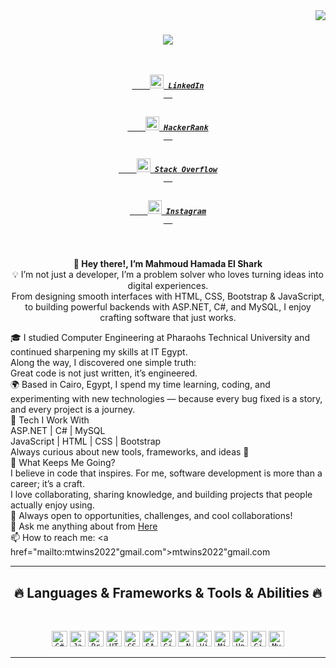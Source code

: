 <img align="right" src="https://visitor-badge.laobi.icu/badge?page_id=zumrudu-anka.zumrudu-anka">

<h1 align="center">
<a href="https://git.io/typing-svg">
  <img src="https://readme-typing-svg.demolab.com?font=Fira+Code&pause=1000&color=36BCF7&center=true&vCenter=true&width=500&lines=Hello%2C+There!+%F0%9F%91%8B;I'm+Mahmoud+Hamada+El+Shark;Full-Stack+ASP.NET+Developer;Computer+Engineer+%7C+Problem+Solver;Nice+to+meet+you!">
</a>

</h1>

<h5 align="center">
  <div styly="display:inline-block;">
<code>
  <a href="https://www.linkedin.com/in/mahmoud-hamada-67a2332b9/" title="LinkedIn Profile">
    <img width="22" src="https://cdn.jsdelivr.net/gh/devicons/devicon/icons/linkedin/linkedin-original.svg"> LinkedIn
  </a>
</code>

<code>
  <a href="https://www.hackerrank.com/profile/mtwins2022" title="HackerRank Profile">
    <img width="22" src="https://cdn.jsdelivr.net/gh/devicons/devicon/icons/hackerrank/hackerrank-original.svg"> HackerRank
  </a>
</code>

<code>
  <a href="https://stackoverflow.com/users/12578260/osman-durdag" title="Stack Overflow Profile">
    <img width="22" src="https://cdn.jsdelivr.net/gh/devicons/devicon/icons/stackoverflow/stackoverflow-original.svg"> Stack Overflow
  </a>
</code>

<code>
  <a href="https://www.instagram.com/twinss.ts/" title="Instagram Profile">
    <img width="22" src="https://cdn.jsdelivr.net/gh/devicons/devicon/icons/instagram/instagram-original.svg"> Instagram
  </a>
</code>
</div>
</h5>
<br>
<p align="center">
<strong> 👋 Hey there!, I’m Mahmoud Hamada El Shark </strong> 
<br/>
💡 I’m not just a developer, I’m a problem solver who loves turning ideas into digital experiences.<br/>
  From designing smooth interfaces with HTML, CSS, Bootstrap & JavaScript, to building powerful backends with ASP.NET, C#, and MySQL, I enjoy crafting software that just works.
  <br>

🎓 I studied Computer Engineering at  Pharaohs Technical University and continued sharpening my skills at IT  Egypt.
<br/>
Along the way, I discovered one simple truth:
<br/>
Great code is not just written, it’s engineered.
<br/>
🌍 Based in Cairo, Egypt, I spend my time learning, coding, and experimenting with new technologies — because every bug fixed is a story, and every project is a journey.
<br/>
🔧 Tech I Work With
<br/>
ASP.NET | C# | MySQL
<br/>
JavaScript | HTML | CSS | Bootstrap
<br/>
Always curious about new tools, frameworks, and ideas 💭
<br/>
🚀 What Keeps Me Going?
<br/>
I believe in code that inspires. For me, software development is more than a career; it’s a craft.
<br/>
I love collaborating, sharing knowledge, and building projects that people actually enjoy using.
<br/>
📩 Always open to opportunities, challenges, and cool collaborations!
  <br>
  💬 Ask me anything about from <a href="https://github.com/SharkTechCo/SharkTechCo/issues" title="Issues">Here</a>
  <br>
  📫 How to reach me: <a href="mailto:mtwins2022"gmail.com">mtwins2022"gmail.com</a>
</p>

<hr>
<h2 align="center">🔥 Languages & Frameworks & Tools & Abilities 🔥</h2>
<br>
<p align="center">
<code><img title="C#" height="25" src="https://cdn.jsdelivr.net/gh/devicons/devicon/icons/csharp/csharp-original.svg"></code>
<code><img title="Javascript" height="25" src="https://cdn.jsdelivr.net/gh/devicons/devicon/icons/javascript/javascript-original.svg"></code>
<code><img title="Problem Solving" height="25" src="https://img.icons8.com/?size=512&id=63307&format=png"></code>
<code><img title="HTML5" height="25" src="https://cdn.jsdelivr.net/gh/devicons/devicon/icons/html5/html5-original.svg"></code>
<code><img title="CSS" height="25" src="https://cdn.jsdelivr.net/gh/devicons/devicon/icons/css3/css3-original.svg"></code>
<code><img title="SASS" height="25" src="https://cdn.jsdelivr.net/gh/devicons/devicon/icons/sass/sass-original.svg"></code>
<code><img title="Git" height="25" src="https://cdn.jsdelivr.net/gh/devicons/devicon/icons/git/git-original.svg"></code>
<code><img title=".NET Core" height="25" src="https://cdn.jsdelivr.net/gh/devicons/devicon/icons/dotnetcore/dotnetcore-original.svg"></code>
<code><img title="Visual Studio Code" height="25" src="https://cdn.jsdelivr.net/gh/devicons/devicon/icons/vscode/vscode-original.svg"></code>
<code><img title="Microsoft Visual Studio" height="25" src="https://cdn.jsdelivr.net/gh/devicons/devicon/icons/visualstudio/visualstudio-plain.svg"></code>
<code><img title="Unity" height="25" src="https://cdn.jsdelivr.net/gh/devicons/devicon/icons/unity/unity-original.svg"></code>
<code><img title="GitHub" height="25" src="https://cdn.jsdelivr.net/gh/devicons/devicon/icons/github/github-original.svg"></code>
<code><img title="MySQL" height="25" src="https://cdn.jsdelivr.net/gh/devicons/devicon/icons/mysql/mysql-original.svg"></code>

</p>
<hr>

<!-- <h2 align="center">⚡ Stats ⚡</h2>
<br>
<p align=center>
  <div align=center>
    <a href="https://github.com/denvercoder1/github-readme-streak-stats" title="Go to Source">
      <img align="left" width=390 src="https://streak-stats.demolab.com/?user=zumrudu-anka&theme=react&border=61dafb&hide_border=true" alt="zumrudu-anka" />
    </a>
    <a href="https://github.com/anuraghazra/github-readme-stats" title="Go to Source">
      <img align="right" width=390 src="https://github-readme-stats.vercel.app/api?username=zumrudu-anka&show_icons=true&theme=react&border_color=61dafb&hide_border=true" />
    </a>
  </div>
  <br><br><br><br><br><br><br><br><br>
  <div align=center>
    <a href="https://github.com/anuraghazra/github-readme-stats">
      <img height=200 align="center" src="https://github-readme-stats.vercel.app/api/top-langs/?username=zumrudu-anka&hide=c%23,powershell,Mathematica,Ruby,Objective-C,Objective-C%2b%2b,Cuda&title_color=61dafb&text_color=ffffff&icon_color=61dafb&bg_color=20232a&langs_count=8&layout=compact&border_color=61dafb&hide_border=true&size_weight=0.5&count_weight=0.5" />
    </a>
  </div>
  <br>

  <img src="https://github-readme-activity-graph.vercel.app/graph?username=zumrudu-anka&theme=react-dark&bg_color=20232a&hide_border=true" width="100%"/>
</p>

<hr>

<h2 align="center">👨‍💻 Repositories 👨‍💻</h2>
<br>
<div width="100%" align="center">
  <a align="left" href="https://github.com/zumrudu-anka/Algorithms" title="Algorithms"><img align="left" height="115" src="https://github-readme-stats.vercel.app/api/pin/?username=zumrudu-anka&repo=Algorithms&theme=react&border_color=61dafb&border_radius=10"></a><a align="right" href="https://github.com/zumrudu-anka/DataStructures" title="Data Structures"><img align="right" height="115" src="https://github-readme-stats.vercel.app/api/pin/?username=zumrudu-anka&repo=DataStructures&theme=react&border_color=61dafb&border_radius=10"></a>
</div>
<br/><br/><br/><br/><br/><br/>
<div width="100%" align="center">
  <a align="left" href="https://github.com/zumrudu-anka/Turkce-Heceleme-CPP" title="Turkce-Heceleme-CPP"><img align="left" height="115" src="https://github-readme-stats.vercel.app/api/pin/?username=zumrudu-anka&repo=Turkce-Heceleme-CPP&theme=react&border_color=61dafb&border_radius=10"></a>
  <a align="right" href="https://github.com/zumrudu-anka/CopyMoveForgeryDetectionWithDCT" title="Copy&Move Forgery Detection With DCT"><img align="right" height="115" src="https://github-readme-stats.vercel.app/api/pin/?username=zumrudu-anka&repo=CopyMoveForgeryDetectionWithDCT&theme=react&border_color=61dafb&border_radius=10"></a>
</div>
<br/><br/><br/><br/><br/><br/>
<div width="100%" align="center">
  <a align="left" href="https://github.com/zumrudu-anka/cpp-openmp-needleman-wunsch" title="Needleman Wunsch Algorithm With OpenMP"><img align="left" height="115" src="https://github-readme-stats.vercel.app/api/pin/?username=zumrudu-anka&repo=cpp-openmp-needleman-wunsch&theme=react&border_color=61dafb&border_radius=10"></a>
  <a align="right" href="https://github.com/zumrudu-anka/javascript-minesweeper" title="Minesweeper"><img align="right" height="115" src="https://github-readme-stats.vercel.app/api/pin/?username=zumrudu-anka&repo=javascript-minesweeper&theme=react&border_color=61dafb&border_radius=10"></a>
</div>
<br/><br/><br/><br/><br/><br/>

<h4 align="center">
  <a href="https://github.com/SharkTechCo" title="Show Repositories">🔎 Show More 🔍</a>
</h4>

-->

